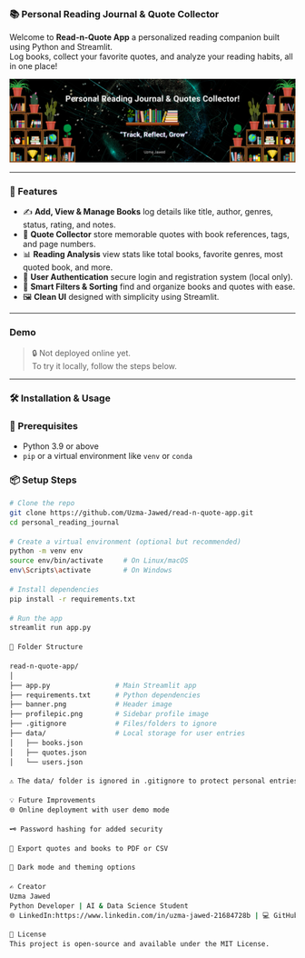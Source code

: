 ### 📚 Personal Reading Journal & Quote Collector

Welcome to **Read-n-Quote App** a personalized reading companion built using Python and Streamlit.  
Log books, collect your favorite quotes, and analyze your reading habits, all in one place!

![Banner](banner.png)

---

### 🌟 Features

- ✍️ **Add, View & Manage Books** log details like title, author, genres, status, rating, and notes.
- 📖 **Quote Collector** store memorable quotes with book references, tags, and page numbers.
- 📊 **Reading Analysis** view stats like total books, favorite genres, most quoted book, and more.
- 🔐 **User Authentication** secure login and registration system (local only).
- 🧠 **Smart Filters & Sorting** find and organize books and quotes with ease.
- 🖼️ **Clean UI** designed with simplicity using Streamlit.

---

### Demo

> 🔒 Not deployed online yet.  
To try it locally, follow the steps below.

---

### 🛠️ Installation & Usage

### 🔧 Prerequisites

- Python 3.9 or above
- `pip` or a virtual environment like `venv` or `conda`

### 📦 Setup Steps

```bash
# Clone the repo
git clone https://github.com/Uzma-Jawed/read-n-quote-app.git
cd personal_reading_journal

# Create a virtual environment (optional but recommended)
python -m venv env
source env/bin/activate     # On Linux/macOS
env\Scripts\activate        # On Windows

# Install dependencies
pip install -r requirements.txt

# Run the app
streamlit run app.py

📁 Folder Structure

read-n-quote-app/
│
├── app.py                # Main Streamlit app
├── requirements.txt      # Python dependencies
├── banner.png            # Header image
├── profilepic.png        # Sidebar profile image
├── .gitignore            # Files/folders to ignore
├── data/                 # Local storage for user entries
│   ├── books.json
│   ├── quotes.json
│   └── users.json

⚠️ The data/ folder is ignored in .gitignore to protect personal entries.

💡 Future Improvements
🌐 Online deployment with user demo mode

🗝️ Password hashing for added security

📁 Export quotes and books to PDF or CSV

🎨 Dark mode and theming options

✍️ Creator
Uzma Jawed
Python Developer | AI & Data Science Student
🌐 LinkedIn:https://www.linkedin.com/in/uzma-jawed-21684728b | 💻 GitHub: https://github.com/Uzma-Jawed

📜 License
This project is open-source and available under the MIT License.



